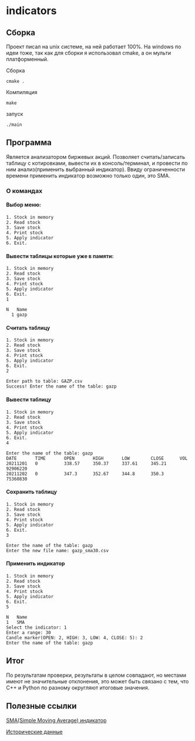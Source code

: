 # indicators

## Сборка

Проект писал на unix системе, на ней работает 100%. На windows по идеи тоже, так как для сборки я использовал 
cmake, а он мульти платформенный.

Сборка
```commandline
cmake .
```

Компиляция
```commandline
make
```

запуск
```commandline
./main
```

## Программа

Является анализатором биржевых акций. Позволяет считать/записать таблицу с котировками, вывести их в консоль/терминал,
и провести по ним анализ(применить выбранный индикатор). Ввиду ограниченности времени применить индикатор возможно только один, это SMA.

### О командах

#### Выбор меню:
```commandline
1. Stock in memory
2. Read stock
3. Save stock
4. Print stock
5. Apply indicator
6. Exit.
```

#### Вывести таблицы которые уже в памяти:

```commandline
1. Stock in memory
2. Read stock
3. Save stock
4. Print stock
5. Apply indicator
6. Exit.
1

N   Name
  1 gazp
```

#### Считать таблицу

```commandline
1. Stock in memory
2. Read stock
3. Save stock
4. Print stock
5. Apply indicator
6. Exit.
2

Enter path to table: GAZP.csv
Success! Enter the name of the table: gazp
```

#### Вывести таблицу

```commandline
1. Stock in memory
2. Read stock
3. Save stock
4. Print stock
5. Apply indicator
6. Exit.
4

Enter the name of the table: gazp
DATE       TIME       OPEN       HIGH       LOW        CLOSE      VOL
20211201   0          338.57     350.37     337.61     345.21     92906220
20211202   0          347.3      352.67     344.8      350.3      75360830
```

#### Сохранить таблицу

```commandline
1. Stock in memory
2. Read stock
3. Save stock
4. Print stock
5. Apply indicator
6. Exit.
3

Enter the name of the table: gazp
Enter the new file name: gazp_sma30.csv
```

#### Применить индикатор

```commandline
1. Stock in memory
2. Read stock
3. Save stock
4. Print stock
5. Apply indicator
6. Exit.
5

N   Name
1   SMA
Select the indicator: 1
Enter a range: 30
Candle marker(OPEN: 2, HIGH: 3, LOW: 4, CLOSE: 5): 2
Enter the name of the table: gazp
```

## Итог

По результатам проверки, результаты в целом совпадают, но местами имеют не значительные отклонения, это может
быть связано с тем, что С++ и Python по разному округляют итоговые значения.

## Полезные ссылки

[SMA(Simple Moving Average) индикатор](https://www.megafx.ru/Indikator-SMA-obzor-i-nastrojki-algoritma/?ysclid=lbjse1b3bf860852736)

[Исторические данные](https://www.finam.ru/profile/moex-akcii/gazprom/export/)


